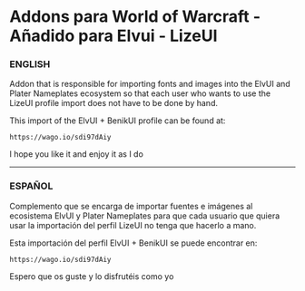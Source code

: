 # Addons para World of Warcraft - Añadido para Elvui - LizeUI

### ENGLISH
Addon that is responsible for importing fonts and images into the ElvUI and Plater Nameplates ecosystem so that each user who wants to use the LizeUI profile import does not have to be done by hand.

This import of the ElvUI + BenikUI profile can be found at:
```
https://wago.io/sdi97dAiy
```
I hope you like it and enjoy it as I do

-----

### ESPAÑOL
Complemento que se encarga de importar fuentes e imágenes al ecosistema ElvUI y Plater Nameplates para que cada usuario que quiera usar la importación del perfil LizeUI no tenga que hacerlo a mano.

Esta importación del perfil ElvUI + BenikUI se puede encontrar en:
```
https://wago.io/sdi97dAiy
```
Espero que os guste y lo disfrutéis como yo
